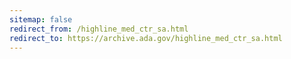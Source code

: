 ```yaml
---
sitemap: false 
redirect_from: /highline_med_ctr_sa.html 
redirect_to: https://archive.ada.gov/highline_med_ctr_sa.html 
---
```

